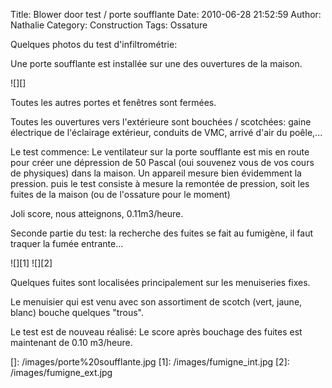 Title: Blower door test / porte soufflante
Date: 2010-06-28 21:52:59
Author: Nathalie
Category: Construction
Tags: Ossature

Quelques photos du test d'infiltrométrie:

Une porte soufflante est installée sur une des ouvertures de la maison.

![][]

Toutes les autres portes et fenêtres sont fermées.

Toutes les ouvertures vers l'extérieure sont bouchées / scotchées: gaine
électrique de l'éclairage extérieur, conduits de VMC, arrivé d'air du
poêle,...

Le test commence: Le ventilateur sur la porte soufflante est mis en
route pour créer une dépression de 50 Pascal (oui souvenez vous de vos
cours de physiques) dans la maison. Un appareil mesure bien évidemment
la pression. puis le test consiste à mesure la remontée de pression,
soit les fuites de la maison (ou de l'ossature pour le moment)

Joli score, nous atteignons, 0.11m3/heure.

Seconde partie du test: la recherche des fuites se fait au fumigène, il
faut traquer la fumée entrante...

![][1] ![][2]

Quelques fuites sont localisées principalement sur les menuiseries
fixes.

Le menuisier qui est venu avec son assortiment de scotch (vert, jaune,
blanc) bouche quelques "trous".

Le test est de nouveau réalisé: Le score après bouchage des fuites est
maintenant de 0.10 m3/heure.

  []: /images/porte%20soufflante.jpg
  [1]: /images/fumigne_int.jpg
  [2]: /images/fumigne_ext.jpg
